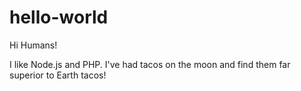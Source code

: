# hello-world

Hi Humans!

I like Node.js and PHP.
I've had tacos on the moon and find them far superior to Earth tacos!
